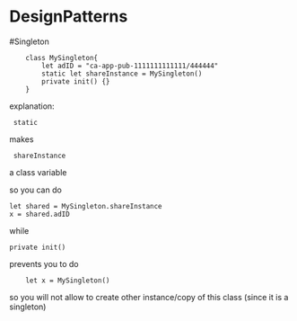 # DesignPatterns

#Singleton

        class MySingleton{
            let adID = "ca-app-pub-1111111111111/444444"
            static let shareInstance = MySingleton()
            private init() {}
        }
        
explanation:
     
     static
makes 
     
     shareInstance
a class variable 
  
so you can do 
    
    let shared = MySingleton.shareInstance
    x = shared.adID
while     
    
    private init()

prevents you to do

        let x = MySingleton()
so you will not allow to create other instance/copy of this class (since it is a singleton)
